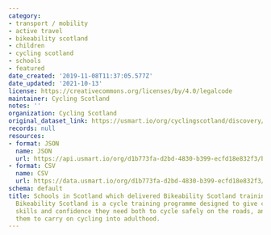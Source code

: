```yaml
---
category:
- transport / mobility
- active travel
- bikeability scotland
- children
- cycling scotland
- schools
- featured
date_created: '2019-11-08T11:37:05.577Z'
date_updated: '2021-10-13'
license: https://creativecommons.org/licenses/by/4.0/legalcode
maintainer: Cycling Scotland
notes: ''
organization: Cycling Scotland
original_dataset_link: https://usmart.io/org/cyclingscotland/discovery/discovery-view-detail/e2de0fb8-ef8b-4b22-8342-c22f08b81395
records: null
resources:
- format: JSON
  name: JSON
  url: https://api.usmart.io/org/d1b773fa-d2bd-4830-b399-ecfd18e832f3/b7008642-43ed-43b5-9e03-69e08f88172a/2/urql
- format: CSV
  name: CSV
  url: https://data.usmart.io/org/d1b773fa-d2bd-4830-b399-ecfd18e832f3/resource?resourceGUID=21710091-2919-4f96-8c1e-3eb8940e955b
schema: default
title: Schools in Scotland which delivered Bikeability Scotland training in 2018/19.
  Bikeability Scotland is a cycle training programme designed to give children the
  skills and confidence they need both to cycle safely on the roads, and to encourage
  them to carry on cycling into adulthood.
---
```


